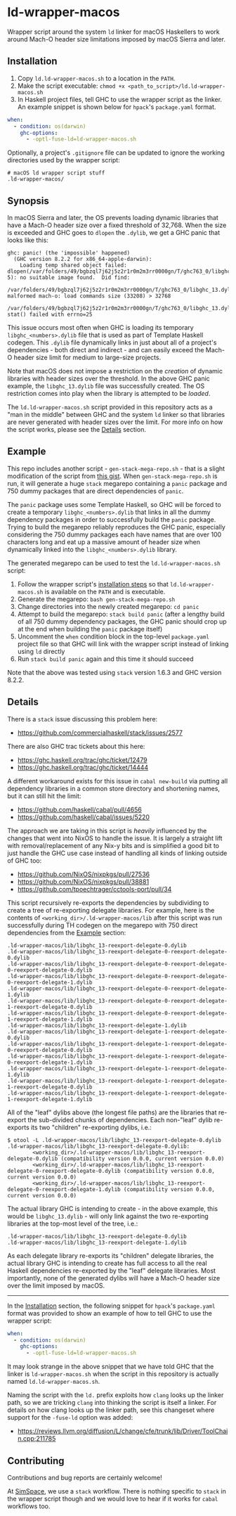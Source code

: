 # ld-wrapper-macos

Wrapper script around the system `ld` linker for macOS Haskellers to work around Mach-O header size limitations imposed by macOS Sierra and later.

## Installation

1. Copy `ld.ld-wrapper-macos.sh` to a location in the `PATH`.
1. Make the script executable: `chmod +x <path_to_script>/ld.ld-wrapper-macos.sh`
1. In Haskell project files, tell GHC to use the wrapper script as the linker. An example snippet is shown below for `hpack`'s `package.yaml` format.

```yaml
when:
  - condition: os(darwin)
    ghc-options:
      - -optl-fuse-ld=ld-wrapper-macos.sh
```

Optionally, a project's `.gitignore` file can be updated to ignore the working directories used by the wrapper script:

```
# macOS ld wrapper script stuff
.ld-wrapper-macos/
```

## Synopsis

In macOS Sierra and later, the OS prevents loading dynamic libraries that have a Mach-O header size over a fixed threshold of 32,768. When the size is exceeded and GHC goes to `dlopen` the `.dylib`, we get a GHC panic that looks like this:

```
ghc: panic! (the 'impossible' happened)
  (GHC version 8.2.2 for x86_64-apple-darwin):
    Loading temp shared object failed: dlopen(/var/folders/49/bgbzql7j62j5z2r1r0m2m3rr0000gn/T/ghc763_0/libghc_13.dylib, 5): no suitable image found.  Did find:
    /var/folders/49/bgbzql7j62j5z2r1r0m2m3rr0000gn/T/ghc763_0/libghc_13.dylib: malformed mach-o: load commands size (33208) > 32768
    /var/folders/49/bgbzql7j62j5z2r1r0m2m3rr0000gn/T/ghc763_0/libghc_13.dylib: stat() failed with errno=25
```

This issue occurs most often when GHC is loading its temporary `libghc_<numbers>.dylib` file that is used as part of Template Haskell codegen. This `.dylib` file dynamically links in just about all of a project's dependencies - both direct and indirect - and can easily exceed the Mach-O header size limit for medium to large-size projects.

Note that macOS does not impose a restriction on the _creation_ of dynamic libraries with header sizes over the threshold. In the above GHC panic example, the `libghc_13.dylib` file was successfully created. The OS restriction comes into play when the library is attempted to be _loaded_.

The `ld.ld-wrapper-macos.sh` script provided in this repository acts as a "man in the middle" between GHC and the system `ld` linker so that libraries are never generated with header sizes over the limit. For more info on how the script works, please see the [Details](#details) section.

## Example

This repo includes another script - `gen-stack-mega-repo.sh` - that is a slight modification of the script from [this gist](https://gist.github.com/asivitz/f4b983b2374a6155ac4faaf9b61aca59). When `gen-stack-mega-repo.sh` is run, it will generate a huge `stack` megarepo containing a `panic` package and 750 dummy packages that are direct dependencies of `panic`.

The `panic` package uses some Template Haskell, so GHC will be forced to create a temporary `libghc_<numbers>.dylib` that links in all the dummy dependency packages in order to successfully build the `panic` package. Trying to build the megarepo reliably reproduces the GHC panic, especially considering the 750 dummy packages each have names that are over 100 characters long and eat up a massive amount of header size when dynamically linked into the `libghc_<numbers>.dylib` library.

The generated megarepo can be used to test the `ld.ld-wrapper-macos.sh` script:

1. Follow the wrapper script's [installation steps](#installation) so that `ld.ld-wrapper-macos.sh` is available on the `PATH` and is executable.
1. Generate the megarepo: `bash gen-stack-mega-repo.sh`
1. Change directories into the newly created megarepo: `cd panic`
1. Attempt to build the megarepo: `stack build panic` (after a lengthy build of all 750 dummy dependency packages, the GHC panic should crop up at the end when building the `panic` package itself)
1. Uncomment the `when` condition block in the top-level `package.yaml` project file so that GHC will link with the wrapper script instead of linking using `ld` directly
1. Run `stack build panic` again and this time it should succeed

Note that the above was tested using `stack` version 1.6.3 and GHC version 8.2.2.

## Details

There is a `stack` issue discussing this problem here:
* https://github.com/commercialhaskell/stack/issues/2577

There are also GHC trac tickets about this here:
* https://ghc.haskell.org/trac/ghc/ticket/12479
* https://ghc.haskell.org/trac/ghc/ticket/14444

A different workaround exists for this issue in `cabal new-build` via putting all dependency libraries in a common store directory and shortening names, but it can still hit the limit:
* https://github.com/haskell/cabal/pull/4656
* https://github.com/haskell/cabal/issues/5220

The approach we are taking in this script is _heavily_ influenced by the changes that went into NixOS to handle the issue. It is largely a straight lift with removal/replacement of any Nix-y bits and is simplified a good bit to just handle the GHC use case instead of handling all kinds of linking outside of GHC too:
* https://github.com/NixOS/nixpkgs/pull/27536
* https://github.com/NixOS/nixpkgs/pull/38881
* https://github.com/tpoechtrager/cctools-port/pull/34

This script recursively re-exports the dependencies by subdividing to create a tree of re-exporting delegate libraries. For example, here is the contents of `<working_dir>/.ld-wrapper-macos/lib` after this script was run successfully during TH codegen on the megarepo with 750 direct dependencies from the [Example](#example) section:

```
.ld-wrapper-macos/lib/libghc_13-reexport-delegate-0.dylib
.ld-wrapper-macos/lib/libghc_13-reexport-delegate-0-reexport-delegate-0.dylib
.ld-wrapper-macos/lib/libghc_13-reexport-delegate-0-reexport-delegate-0-reexport-delegate-0.dylib
.ld-wrapper-macos/lib/libghc_13-reexport-delegate-0-reexport-delegate-0-reexport-delegate-1.dylib
.ld-wrapper-macos/lib/libghc_13-reexport-delegate-0-reexport-delegate-1.dylib
.ld-wrapper-macos/lib/libghc_13-reexport-delegate-0-reexport-delegate-1-reexport-delegate-0.dylib
.ld-wrapper-macos/lib/libghc_13-reexport-delegate-0-reexport-delegate-1-reexport-delegate-1.dylib
.ld-wrapper-macos/lib/libghc_13-reexport-delegate-1.dylib
.ld-wrapper-macos/lib/libghc_13-reexport-delegate-1-reexport-delegate-0.dylib
.ld-wrapper-macos/lib/libghc_13-reexport-delegate-1-reexport-delegate-0-reexport-delegate-0.dylib
.ld-wrapper-macos/lib/libghc_13-reexport-delegate-1-reexport-delegate-0-reexport-delegate-1.dylib
.ld-wrapper-macos/lib/libghc_13-reexport-delegate-1-reexport-delegate-1.dylib
.ld-wrapper-macos/lib/libghc_13-reexport-delegate-1-reexport-delegate-1-reexport-delegate-0.dylib
.ld-wrapper-macos/lib/libghc_13-reexport-delegate-1-reexport-delegate-1-reexport-delegate-1.dylib
```

All of the "leaf" dylibs above (the longest file paths) are the libraries that re-export the sub-divided chunks of dependencies.  Each non-"leaf" dylib re-exports its two "children" re-exporting dylibs, i.e.:

```
$ otool -L .ld-wrapper-macos/lib/libghc_13-reexport-delegate-0.dylib
.ld-wrapper-macos/lib/libghc_13-reexport-delegate-0.dylib:
        <working_dir>/.ld-wrapper-macos/lib/libghc_13-reexport-delegate-0.dylib (compatibility version 0.0.0, current version 0.0.0)
        <working_dir>/.ld-wrapper-macos/lib/libghc_13-reexport-delegate-0-reexport-delegate-0.dylib (compatibility version 0.0.0, current version 0.0.0)
        <working_dir>/.ld-wrapper-macos/lib/libghc_13-reexport-delegate-0-reexport-delegate-1.dylib (compatibility version 0.0.0, current version 0.0.0)
```

The actual library GHC is intending to create - in the above example, this would be `libghc_13.dylib` - will only link against the two re-exporting libraries at the top-most level of the tree, i.e.:

```
.ld-wrapper-macos/lib/libghc_13-reexport-delegate-0.dylib
.ld-wrapper-macos/lib/libghc_13-reexport-delegate-1.dylib
```

As each delegate library re-exports its "children" delegate libraries, the actual library GHC is intending to create has full access to all the real Haskell dependencies re-exported by the "leaf" delegate libraries.  Most importantly, none of the generated dylibs will have a Mach-O header size over the limit imposed by macOS.

---

In the [Installation](#installation) section, the following snippet for `hpack`'s `package.yaml` format was provided to show an example of how to tell GHC to use the wrapper script:

```yaml
when:
  - condition: os(darwin)
    ghc-options:
      - -optl-fuse-ld=ld-wrapper-macos.sh
```

It may look strange in the above snippet that we have told GHC that the linker is `ld-wrapper-macos.sh` when the script in this repository is actually named `ld.ld-wrapper-macos.sh`.

Naming the script with the `ld.` prefix exploits how `clang` looks up the linker path, so we are tricking `clang` into thinking the script is itself a linker. For details on how clang looks up the linker path, see this changeset where support for the `-fuse-ld` option was added:
* https://reviews.llvm.org/diffusion/L/change/cfe/trunk/lib/Driver/ToolChain.cpp;211785

## Contributing

Contributions and bug reports are certainly welcome!

At [SimSpace](https://github.com/Simspace/range), we use a `stack` workflow.  There is nothing specific to `stack` in the wrapper script though and we would love to hear if it works for `cabal` workflows too.
